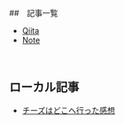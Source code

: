 ##　記事一覧

- [Qiita](https://qiita.com/sebunwork009)  
- [Note](https://note.com/satousui009/)  

<br>

## ローカル記事

- [チーズはどこへ行った感想](/docs/pages/articles/001.html)  